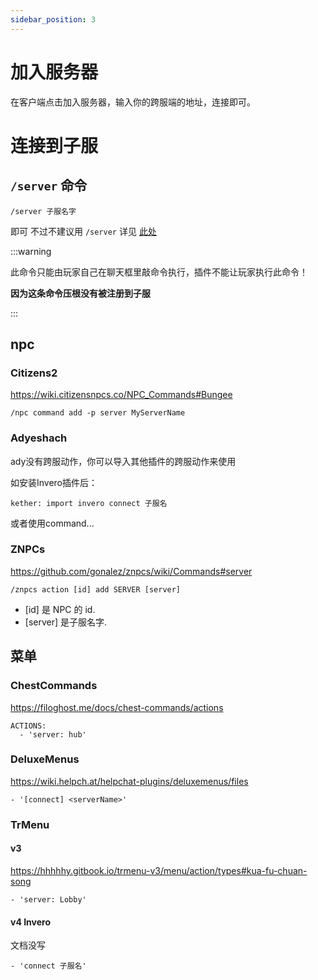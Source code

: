 ```yaml
---
sidebar_position: 3
---
```


# 加入服务器

在客户端点击加入服务器，输入你的跨服端的地址，连接即可。

# 连接到子服

## `/server` 命令

```
/server 子服名字
```

即可 不过不建议用 `/server` 详见 [此处](/docs/跨服端/注意事项.md#不要给玩家server权限)

:::warning

此命令只能由玩家自己在聊天框里敲命令执行，插件不能让玩家执行此命令！

**因为这条命令压根没有被注册到子服**

:::

## npc

### Citizens2

https://wiki.citizensnpcs.co/NPC_Commands#Bungee

```
/npc command add -p server MyServerName
```

### Adyeshach

ady没有跨服动作，你可以导入其他插件的跨服动作来使用

如安装Invero插件后：

```
kether: import invero connect 子服名
```

或者使用command...

### ZNPCs

https://github.com/gonalez/znpcs/wiki/Commands#server

```
/znpcs action [id] add SERVER [server]
```

- [id] 是 NPC 的 id.
- [server] 是子服名字.


## 菜单

### ChestCommands

https://filoghost.me/docs/chest-commands/actions

```
ACTIONS:
  - 'server: hub'
```

### DeluxeMenus

https://wiki.helpch.at/helpchat-plugins/deluxemenus/files

```
- '[connect] <serverName>'
```

### TrMenu

#### v3

https://hhhhhy.gitbook.io/trmenu-v3/menu/action/types#kua-fu-chuan-song

```
- 'server: Lobby'
```

#### v4 Invero

文档没写

```
- 'connect 子服名'
```
